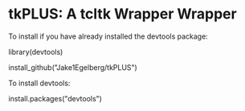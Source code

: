 # tkPLUS: A tcltk Wrapper Wrapper

To install if you have already installed the devtools package:

library(devtools)

install_github("Jake1Egelberg/tkPLUS")

To install devtools:

install.packages("devtools")

